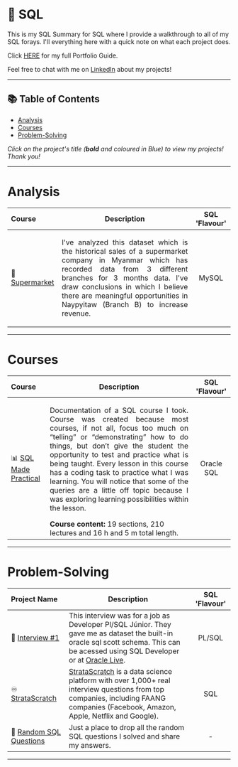 # 📝 SQL

This is my SQL Summary for SQL where I provide a walkthrough to all of my SQL forays. I'll everything here with a quick note on what each project does.

Click [HERE](https://github.com/oterrab/portfolio-projects/blob/main/README.md) for my full Portfolio Guide.

Feel free to chat with me on [LinkedIn](https://www.linkedin.com/in/lucaspassosbarreto/) about my projects!

***

## 📚 Table of Contents

- [Analysis](#analysis)
- [Courses](#courses)
- [Problem-Solving](#problem-solving)

_Click on the project's title (**bold** and coloured in Blue) to view my projects! Thank you!_

***

# Analysis

| Course | Description | SQL 'Flavour' |
|:---|---|:--:|
| 🍉 [Supermarket](https://github.com/oterrab/portfolio-projects/blob/main/sql/supermarket/README.md) | <p align="justify">  I've analyzed this dataset which is the historical sales of a supermarket company in Myanmar which has recorded data from 3 different branches for 3 months data. I've draw conclusions in which I believe there are meaningful opportunities in Naypyitaw (Branch B) to increase revenue.</p> | MySQL |


***

# Courses

| Course | Description | SQL 'Flavour' |
|:---|---|:--:|
| 📊 [SQL Made Practical](https://github.com/oterrab/portfolio-projects/tree/main/sql/oracle-sql-course) | <p align="justify"> Documentation of a SQL course I took. Course was created because most courses, if not all, focus too much on “telling” or “demonstrating” how to do things, but don’t give the student the opportunity to test and practice what is being taught.  Every lesson in this course has a coding task to practice what I was learning. You will notice that some of the queries are a little off topic because I was exploring learning possibilities within the lesson. </p> **Course content:** 19 sections, 210 lectures and 16 h and 5 m total length. | Oracle SQL |

***

# Problem-Solving

| Project Name | Description | SQL 'Flavour' |
|:---|---|:--:|
| 📝 [Interview #1](https://github.com/oterrab/portfolio-projects/blob/main/sql/questions/interview_1.md) | This interview was for a job as Developer Pl/SQL Júnior. They gave me as dataset the built-in oracle sql scott schema. This can be acessed using SQL Developer or at [Oracle Live](https://livesql.oracle.com/). | PL/SQL |
| ♾ [StrataScratch](https://github.com/oterrab/portfolio-projects/blob/main/sql/questions/stratascratch.md) | [StrataScratch](https://www.stratascratch.com) is a data science platform with over 1,000+ real interview questions from top companies, including FAANG companies (Facebook, Amazon, Apple, Netflix and Google). | SQL |
| 👾 [Random SQL Questions](https://github.com/oterrab/portfolio-projects/blob/main/sql/questions/random_questions.md) | Just a place to drop all the random SQL questions I solved and share my answers. | - |

***

